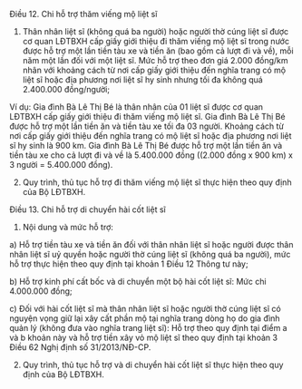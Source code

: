 Điều 12. Chi hỗ trợ thăm viếng mộ liệt sĩ

1. Thân nhân liệt sĩ (không quá ba người) hoặc người thờ cúng liệt sĩ được cơ quan LĐTBXH cấp giấy giới thiệu đi thăm viếng mộ liệt sĩ trong nước được hỗ trợ một lần tiền tàu xe và tiền ăn (bao gồm cả lượt đi và về), mỗi năm một lần đối với một liệt sĩ. Mức hỗ trợ theo đơn giá 2.000 đồng/km nhân với khoảng cách từ nơi cấp giấy giới thiệu đến nghĩa trang có mộ liệt sĩ hoặc địa phương nơi liệt sĩ hy sinh nhưng tối đa không quá 2.400.000 đồng/người;

Ví dụ: Gia đình Bà Lê Thị Bé là thân nhân của 01 liệt sĩ được cơ quan LĐTBXH cấp giấy giới thiệu đi thăm viếng mộ liệt sĩ. Gia đình Bà Lê Thị Bé được hỗ trợ một lần tiền ăn và tiền tàu xe tối đa 03 người. Khoảng cách từ nơi cấp giấy giới thiệu đến nghĩa trang có mộ liệt sĩ hoặc địa phương nơi liệt sĩ hy sinh là 900 km. Gia đình Bà Lê Thị Bé được hỗ trợ một lần tiền ăn và tiền tàu xe cho cả lượt đi và về là 5.400.000 đồng ((2.000 đồng x 900 km) x 3 người = 5.400.000 đồng).

2. Quy trình, thủ tục hỗ trợ đi thăm viếng mộ liệt sĩ thực hiện theo quy định của Bộ LĐTBXH.

Điều 13. Chi hỗ trợ di chuyển hài cốt liệt sĩ

1. Nội dung và mức hỗ trợ:

a) Hỗ trợ tiền tàu xe và tiền ăn đối với thân nhân liệt sĩ hoặc người được thân nhân liệt sĩ uỷ quyền hoặc người thờ cúng liệt sĩ (không quá ba người), mức hỗ trợ thực hiện theo quy định tại khoản 1 Điều 12 Thông tư này;

b) Hỗ trợ kinh phí cất bốc và di chuyển một bộ hài cốt liệt sĩ: Mức chi 4.000.000 đồng;

c) Đối với hài cốt liệt sĩ mà thân nhân liệt sĩ hoặc người thờ cúng liệt sĩ có nguyện vọng giữ lại xây cất phần mộ tại nghĩa trang dòng họ do gia đình quản lý (không đưa vào nghĩa trang liệt sĩ): Hỗ trợ theo quy định tại điểm a và b khoản này và hỗ trợ tiền xây vỏ mộ liệt sĩ theo quy định tại khoản 3 Điều 62 Nghị định số 31/2013/NĐ-CP.

2. Quy trình, thủ tục hỗ trợ và di chuyển hài cốt liệt sĩ thực hiện theo quy định của Bộ LĐTBXH.